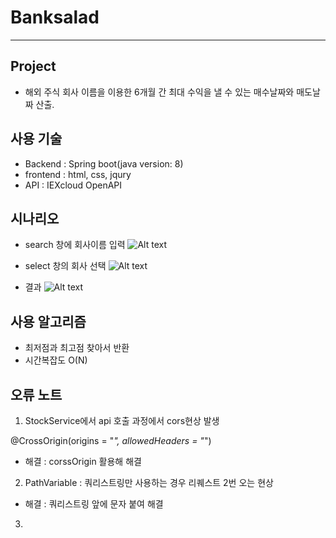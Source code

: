 # Banksalad
* * *
## Project
- 해외 주식 회사 이름을 이용한 6개월 간 최대 수익을 낼 수 있는 매수날짜와 매도날짜 산출.

## 사용 기술
- Backend : Spring boot(java version: 8)
- frontend : html, css, jqury
- API : IEXcloud OpenAPI

## 시나리오
- search 창에 회사이름 입력
![Alt text](/path/to/1.jpg)

- select 창의 회사 선택
![Alt text](/path/to/2.jpg)

- 결과
![Alt text](/path/to/3.jpg)

## 사용 알고리즘
- 최저점과 최고점 찾아서 반환
- 시간복잡도 O(N)

## 오류 노트
1. StockService에서 api 호출 과정에서 cors현상 발생

  @CrossOrigin(origins = "*", allowedHeaders = "*")
  
- 해결 : corssOrigin 활용해 해결

2. PathVariable : 쿼리스트링만 사용하는 경우 리퀘스트 2번 오는 현상
- 해결 : 쿼리스트링 앞에 문자 붙여 해결

3. 
